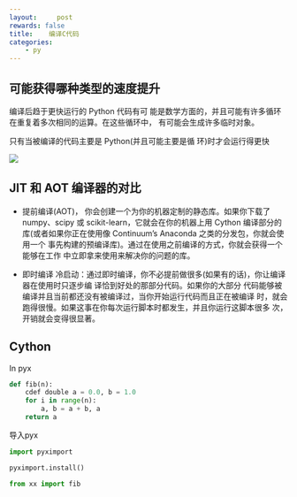 ```yaml
---
layout:     post
rewards: false
title:    编译C代码
categories:
    - py
---
```



## 可能获得哪种类型的速度提升
编译后趋于更快运行的 Python 代码有可 能是数学方面的，并且可能有许多循环在重复着多次相同的运算。在这些循环中， 有可能会生成许多临时对象。

只有当被编译的代码主要是 Python(并且可能主要是循 环)时才会运行得更快

![](https://ws4.sinaimg.cn/large/006tNbRwgy1fud3kq2y4dj31kw166tat.jpg)

## JIT 和 AOT 编译器的对比
- 提前编译(AOT)，
你会创建一个为你的机器定制的静态库。如果你下载了 numpy、scipy 或 scikit-learn，它就会在你的机器上用 Cython 编译部分的 库(或者如果你正在使用像 Continuum’s Anaconda 之类的分发包，你就会使用一个 事先构建的预编译库)。通过在使用之前编译的方式，你就会获得一个能够在工作 中立即拿来使用来解决你的问题的库。

- 即时编译
冷启动：通过即时编译，你不必提前做很多(如果有的话)，你让编译器在使用时只逐步编 译恰到好处的那部分代码。如果你的大部分 代码能够被编译并且当前都还没有被编译过，当你开始运行代码而且正在被编译 时，就会跑得很慢。如果这事在你每次运行脚本时都发生，并且你运行这脚本很多 次，开销就会变得很显著。


## Cython
In pyx
```py
def fib(n):
    cdef double a = 0.0, b = 1.0
    for i in range(n):
        a, b = a + b, a
    return a
```
导入pyx
```py
import pyximport

pyximport.install()

from xx import fib
```

